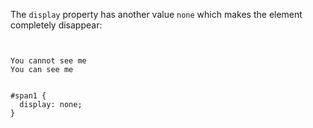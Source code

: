 The `display` property has another value `none` which makes the element completely disappear:

<Editor lang="css">
<code>
<panel lang="html">
<span id="span1">You cannot see me</span>
<span id="span2">You can see me</span>
</panel>
<panel lang="css">
#span1 {
  display: none;
}
</panel>
</code>
</Editor>